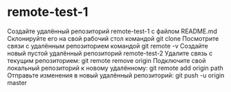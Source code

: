 # remote-test-1

Создайте удалённый репозиторий remote-test-1 с файлом README.md
Склонируйте его на свой рабочий стол командой git clone
Посмотрите связи с удалённым репозиторием командой git remote -v
Создайте новый пустой удалённый репозиторий remote-test-2
Удалите связь с текущим репозиторием: git remote remove origin
Подключите свой локальный репозиторий к новому удалённому:
	git remote add origin path
Отправьте изменения в новый удалённый репозиторий:
git push -u origin master
